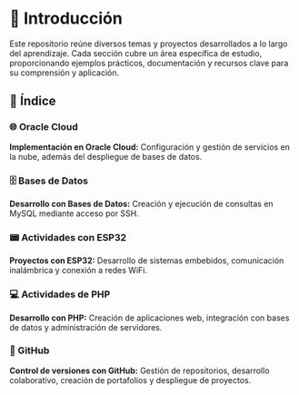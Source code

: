 # 🔭 Introducción  
Este repositorio reúne diversos temas y proyectos desarrollados a lo largo del aprendizaje. Cada sección cubre un área específica de estudio, proporcionando ejemplos prácticos, documentación y recursos clave para su comprensión y aplicación.  

## 📌 Índice  

### 🌐 Oracle Cloud  
**Implementación en Oracle Cloud:** Configuración y gestión de servicios en la nube, además del despliegue de bases de datos.  

### 🗄️ Bases de Datos  
**Desarrollo con Bases de Datos:** Creación y ejecución de consultas en MySQL mediante acceso por SSH.  

### 📟 Actividades con ESP32  
**Proyectos con ESP32:** Desarrollo de sistemas embebidos, comunicación inalámbrica y conexión a redes WiFi.  

### 💻 Actividades de PHP  
**Desarrollo con PHP:** Creación de aplicaciones web, integración con bases de datos y administración de servidores.  

### 🔎 GitHub  
**Control de versiones con GitHub:** Gestión de repositorios, desarrollo colaborativo, creación de portafolios y despliegue de proyectos.  
  
